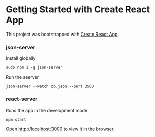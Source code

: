 # Getting Started with Create React App

This project was bootstrapped with [Create React App](https://github.com/facebook/create-react-app).

### json-server

Install globally

```
sudo npm i -g json-server
```

Run the seerver

```
json-server --watch db.json --port 3500
```

### react-server

Runs the app in the development mode.

```
npm start
```

Open [http://localhost:3000](http://localhost:3000) to view it in the browser.
